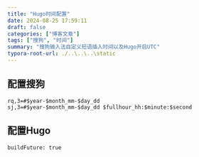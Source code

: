 ```yaml
---
title: "Hugo时间配置"
date: 2024-08-25 17:59:11
draft: false
categories: ["博客文章"]
tags: ["搜狗", "时间"]
summary: "搜狗输入法自定义短语插入时间以及Hugo开启UTC"
typora-root-url: ./..\..\..\static
---
```


## 配置搜狗

```
rq,3=#$year-$month_mm-$day_dd
sj,3=#$year-$month_mm-$day_dd $fullhour_hh:$minute:$second
```

## 配置Hugo

```
buildFuture: true
```



